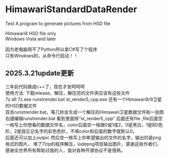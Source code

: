 # HimawariStandardDataRender
Test
A program to generate pictures from HSD file

Himawari8  HSD file only  
 Windows Vista and later

因为老电脑用不了Python所以拿C#写了个程序  
只有Windows的，从命令行启动！！ 
## 2025.3.21update更新
三年前代码换成c++了，现在才发呵呵呵  
使用方法:
下载release，解压，解压完的文件夹应该有这些文件  
7z.dll 7z.exe runstrender.bat st_render5_cpp.exe 还有一个Himawari8/9卫星的HSD数据文件  
双击runstrender.bat，等几秒会生成一个解压的Himawari卫星数据文件和一张图  
右键编辑runstrender.bat 看到里面除“st_render5_cpp” 后面还有file ,file后面空一格写上你想看的数据文件名，color后面空一格跟0或1或2，0是黑白，1是BD色阶，2是我忘记名字的彩色色阶，不填color和后面的数字就默认0。  
后面还可以加上outpic 然后空一格写上你希望输出的文件的名字，输出的是png格式的图片。
用了7zip的程序解压，lodepng项目输出图片，感谢这些作者们，感谢全世界所有帮助过我的人，我对各种开源协议不是很熟。
